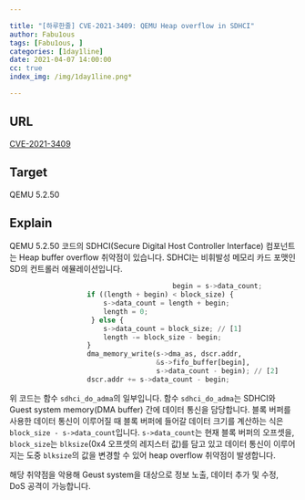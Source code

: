 ```yaml
---

title: "[하루한줄] CVE-2021-3409: QEMU Heap overflow in SDHCI"
author: Fabu1ous
tags: [Fabu1ous, ]
categories: [1day1line]
date: 2021-04-07 14:00:00
cc: true
index_img: /img/1day1line.png*

---
```




## URL

[CVE-2021-3409](https://starlabs.sg/advisories/21-3409/)



## **Target**

QEMU 5.2.50



## **Explain**

QEMU 5.2.50 코드의 SDHCI(Secure Digital Host Controller Interface) 컴포넌트는 Heap buffer overflow 취약점이 있습니다. SDHCI는 비휘발성 메모리 카드 포맷인 SD의 컨트롤러 에뮬레이션입니다.

```python
										begin = s->data_count;
                   if ((length + begin) < block_size) {
                       s->data_count = length + begin;
                       length = 0;
                    } else {
                       s->data_count = block_size; // [1]
                       length -= block_size - begin;
                   }
                   dma_memory_write(s->dma_as, dscr.addr,
                                    &s->fifo_buffer[begin],
                                    s->data_count - begin); // [2]
                   dscr.addr += s->data_count - begin;
```

위 코드는 함수 `sdhci_do_adma`의 일부입니다. 함수 `sdhci_do_adma`는 SDHCI와 Guest system memory(DMA buffer) 간에 데이터 통신을 담당합니다. 블록 버퍼를 사용한 데이터 통신이 이루어질 때 블록 버퍼에 들어갈 데이터 크기를 계산하는 식은 `block_size - s->data_count`입니다. `s->data_count`는 현재 블록 버퍼의 오프셋을, `block_size`는 `blksize`(0x4 오프셋의 레지스터 값)를 담고 있고 데이터 통신이 이루어지는 도중 `blksize`의 값을 변경할 수 있어 heap overflow 취약점이 발생합니다.

해당 취약점을 악용해 Geust system을 대상으로 정보 노출, 데이터 추가 및 수정, DoS 공격이 가능합니다.
